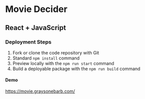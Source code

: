 # Movie Decider 

## React + JavaScript

### Deployment Steps

1. Fork or clone the code repository with Git
1. Standard `npm install` command
1. Preview locally with the `npm run start` command
1. Build a deployable package with the `npm run build` command

#### Demo
https://movie.graysonebarb.com/